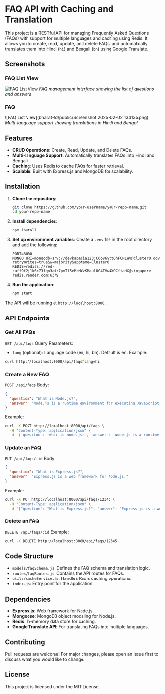 # FAQ API with Caching and Translation
This project is a RESTful API for managing Frequently Asked Questions (FAQs) with support for multiple languages and caching using Redis. It allows you to create, read, update, and delete FAQs, and automatically translates them into Hindi (`hi`) and Bengali (`bn`) using Google Translate.

## Screenshots
### FAQ List View
![FAQ List View](bharat-fd/public/localhost_3000_editor.png)
*FAQ management interface showing the list of questions and answers*

### FAQ
![FAQ List View](bharat-fd/public/Screenshot 2025-02-02 134135.png)
*Multi-language support showing translations in Hindi and Bengali*


## Features
- **CRUD Operations**: Create, Read, Update, and Delete FAQs.
- **Multi-language Support**: Automatically translates FAQs into Hindi and Bengali.
- **Caching**: Uses Redis to cache FAQs for faster retrieval.
- **Scalable**: Built with Express.js and MongoDB for scalability.

## Installation
1. **Clone the repository**:
   ```bash
   git clone https://github.com/your-username/your-repo-name.git
   cd your-repo-name
   ```
2. **Install dependencies**:
   ```bash
   npm install
   ```
3. **Set up environment variables**:
   Create a `.env` file in the root directory and add the following:
   ```env
   PORT=8000
   MONGO_URI=mongodb+srv://devkapadia123:C6oy6ytt0hFCNLWV@cluster0.oqv8p.mongodb.net/?retryWrites=true&w=majority&appName=Cluster0
   REDIS=rediss://red-cuff9f2j1k6c73fqo3a0:7pmTl5eMcMWvKMaulUG4TVw4XOCfiaHX@singapore-redis.render.com:6379
   ```
4. **Run the application**:
   ```bash
   npm start
   ```
The API will be running at `http://localhost:8000`.

## API Endpoints
### Get All FAQs
`GET /api/faqs`
Query Parameters:
- `lang` (optional): Language code (en, hi, bn). Default is en.
Example:
```bash
curl http://localhost:8000/api/faqs?lang=hi
```

### Create a New FAQ
`POST /api/faqs`
Body:
```json
{
  "question": "What is Node.js?",
  "answer": "Node.js is a runtime environment for executing JavaScript code."
}
```
Example:
```bash
curl -X POST http://localhost:8000/api/faqs \
  -H "Content-Type: application/json" \
  -d '{"question": "What is Node.js?", "answer": "Node.js is a runtime environment for executing JavaScript code."}'
```

### Update an FAQ
`PUT /api/faqs/:id`
Body:
```json
{
  "question": "What is Express.js?",
  "answer": "Express.js is a web framework for Node.js."
}
```
Example:
```bash
curl -X PUT http://localhost:8000/api/faqs/12345 \
  -H "Content-Type: application/json" \
  -d '{"question": "What is Express.js?", "answer": "Express.js is a web framework for Node.js."}'
```

### Delete an FAQ
`DELETE /api/faqs/:id`
Example:
```bash
curl -X DELETE http://localhost:8000/api/faqs/12345
```

## Code Structure
- `models/faqSchema.js`: Defines the FAQ schema and translation logic.
- `routes/faqRoutes.js`: Contains the API routes for FAQs.
- `utils/cacheService.js`: Handles Redis caching operations.
- `index.js`: Entry point for the application.

## Dependencies
- **Express.js**: Web framework for Node.js.
- **Mongoose**: MongoDB object modeling for Node.js.
- **Redis**: In-memory data store for caching.
- **Google Translate API**: For translating FAQs into multiple languages.

## Contributing
Pull requests are welcome! For major changes, please open an issue first to discuss what you would like to change.

## License
This project is licensed under the MIT License.
